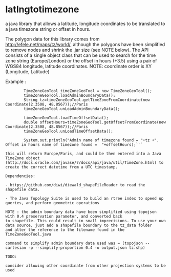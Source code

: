 latlngtotimezone
================

a java library that allows a latitude, longitude coordinates to be translated to a java timezone string or offset in hours. 

The polygon data for this library comes from http://efele.net/maps/tz/world/, although the polygons have been simplified to remove nodes and shrink the .jar size (see NOTE below).
The API consists of a single object class that can be used to search for the time zone string (Europe/London) or the offset in hours (+3.5) using a pair of WGS84 longitude, latitude coordinates. NOTE: coordinate order is XY (Longitude, Latitude)

Example :

```//example shows how to get the TimeZone string (e.g. Europe/Paris), and offset in hours for a lat,lng coordinate
	    TimeZoneGeoTool timeZoneGeoTool = new TimeZoneGeoTool();
		timeZoneGeoTool.loadAdminBoundaryData();
		String tz=timeZoneGeoTool.getTimeZoneFromCoordinate(new Coordinate(2.3508, 48.8567));//Paris
		timeZoneGeoTool.unLoadAdminBoundaryData();
		
		timeZoneGeoTool.loadTimeOffsetData();
        double offsetHours=timeZoneGeoTool.getOffsetFromCoordinate(new Coordinate(2.3508, 48.8567));//Paris
        timeZoneGeoTool.unLoadTimeOffsetData();
		
		System.out.println("Admin name of timezone found = "+tz +". Offset in hours name of timezone found =  "+offsetHours);```

this will return Europe/Paris, and could be then entered into a Java TimeZone object (http://docs.oracle.com/javase/7/docs/api/java/util/TimeZone.html) to create the correct datetime from a UTC timestamp.

Dependencies:

- https://github.com/diwi/diewald_shapeFileReader to read the shapefile data. 

- The Java Topology Suite is used to build an rtree index to speed up queries, and perform geometric operations

NOTE : the admin boundary data have been simplified using topojson with 0.4 preservation parameter, and converted back
to shapefile. This could result in small imprecisions. To use your own data source, just add a shapefile boundary to the tz_data folder
and alter the reference to the filename found in the TimeZoneGeoTool.java

command to simplify admin boundary data used was = (topojson --cartesian -p --simplify-proportion 0.4 -o output.json tz.shp)

TODO:

consider allowing other coordinate from other projection systems to be used
